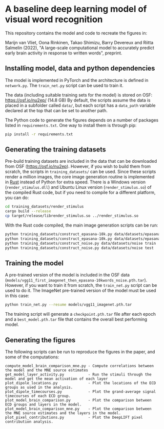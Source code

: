# A baseline deep learning model of visual word recognition

This repository contains the model and code to recreate the figures in:

Marijn van Vliet, Oona Rinkinen, Takao Shimizu, Barry Devereux and Riitta Salmelin (2022), "A large-scale computational model to accurately predict early brain activity in response to written words", preprint.


## Installing model, data and python dependencies

The model is implemented in PyTorch and the architecture is defined in `network.py`. The `train_net.py` script can be used to train it.

The data (including suitable training sets for the model) is stored on OSF: https://osf.io/nu2ep/ (14.8 GB)
By default, the scripts assume the data is placed in a subfolder called `data/`, but each script has a `data_path` variable declared at the top that can be set to another path.

The Python code to generate the figures depends on a number of packages listed in `requirements.txt`. One way to install them is through pip:

```bash
pip install -r requirements.txt
```


## Generating the training datasets

Pre-build training datasets are included in the data that can be downloaded from OSF (https://osf.io/nu2ep).
However, if you wish to build them from scratch, the scripts in `training_datasets/` can be used.
Since these scripts render a million images, the core image generation routine is implemented in [Rust](https://www.rust-lang.org/) instead of Python for extra speed.
There is a Windows version (`render_stimulus.dll`) and Ubuntu Linux version (`render_stimulus.so`) of the compiled Rust code, but if you need to compile for a different platform, you can do:

```bash
cd training_datasets/render_stimulus
cargo build --release
cp target/release/librender_stimulus.so ../render_stimulus.so
```

With the Rust code compiled, the main image generation scripts can be run:

```bash
python training_datasets/construct_epasana-10k.py data/datasets/epasana-10k train
python training_datasets/construct_epasana-10k.py data/datasets/epasana-10k test
python training_datasets/construct_noise.py data/datasets/noise train
python training_datasets/construct_noise.py data/datasets/noise test
```


## Training the model

A pre-trained version of the model is included in the OSF data (`models/vgg11_first_imagenet_then_epasana-10kwords_noise.pth.tar`).
However, if you want to train it from scratch, the `train_net.py` script can be used to do it.
The ImageNet pre-trained version of the model must be used in this case:

```bash
python train_net.py --resume models/vgg11_imagenet.pth.tar
```

The training script will generate a `checkpoint.pth.tar` file after each epoch and a `best_model.pth.tar` file that contains the overall best performing model.


## Generating the figures

The following scripts can be run to reproduce the figures in the paper, and some of the computations:

```
compute_model_brain_comparison_mne.py - Compute correlations between the model and the MNE source estimates
get_model_layer_activity.py           - Run the stimuli through the model and get the mean activation of each layer
plot_dipole_locations.py              - Plot the locations of the ECD groups as used in the analysis.
plot_dipole_timecourses.py            - Plot the grand-average signal timecourses of each ECD group.
plot_model_brain_comparison.py        - Plot the comparison between ECD groups and layers in the model.
plot_model_brain_comparison_mne.py    - Plot the comparison between the MNE source estimates and the layers in the model.
plot_pixel_contributions.py           - Plot the DeepLIFT pixel contribution analysis.
```
